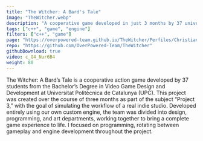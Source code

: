 ```yaml
---
title: "The Witcher: A Bard's Tale"
image: "TheWitcher.webp"
description: "A cooperative game developed in just 3 months by 37 university students using a custom engine."
tags: ["c++", "game", "engine"]
filters: ["c++", "game"]
page: "https://overpowered-team.github.io/TheWitcher/Perfiles/Christian%20Martinez%20de%20la%20rosa.html"
repo: "https://github.com/OverPowered-Team/TheWitcher"
githubDownload: true
video: c_G4_Nur6B4
weight: 80
---
```

The Witcher: A Bard’s Tale is a cooperative action game developed by 37 students from the Bachelor’s Degree in Video Game Design and Development at Universitat Politècnica de Catalunya (UPC). This project was created over the course of three months as part of the subject “Project 3,” with the goal of simulating the workflow of a real indie studio. Developed entirely using our own custom engine, the team was divided into design, programming, and art departments, working together to bring a complete game experience to life. I focused on programming, rotating between gameplay and engine development throughout the project.
